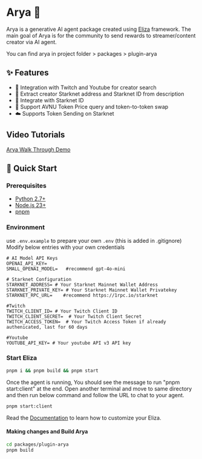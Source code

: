 # Arya 🤖

Arya is a generative AI agent package created using [Eliza](https://elizaos.github.io/eliza/) framework.
The main goal of Arya is for the community to send rewards to streamer/content creator via AI agent.

You can find arya in project folder > packages > plugin-arya

## ✨ Features

- 👥 Integration with Twitch and Youtube for creator search
- 💾 Extract creator Starknet address and Starknet ID from description
- 🔗 Integrate with Starknet ID
- 🚀 Support AVNU Token Price query and token-to-token swap
- ☁️ Supports Token Sending on Starknet

## Video Tutorials

[Arya Walk Through Demo](https://www.youtube.com/watch?v=)

## 🚀 Quick Start

### Prerequisites

- [Python 2.7+](https://www.python.org/downloads/)
- [Node.js 23+](https://docs.npmjs.com/downloading-and-installing-node-js-and-npm)
- [pnpm](https://pnpm.io/installation)

### Environment

use `.env.example` to prepare your own `.env` (this is added in .gitignore)
Modify below entries with your own credentials

```
# AI Model API Keys
OPENAI_API_KEY=
SMALL_OPENAI_MODEL=   #recommend gpt-4o-mini

# Starknet Configuration
STARKNET_ADDRESS= # Your Starknet Mainnet Wallet Address
STARKNET_PRIVATE_KEY= # Your Starknet Mainnet Wallet Privatekey
STARKNET_RPC_URL=    #recommend https://1rpc.io/starknet

#Twitch
TWITCH_CLIENT_ID= # Your Twitch Client ID
TWITCH_CLIENT_SECRET=  # Your Twitch Client Secret
TWITCH_ACCESS_TOKEN=  # Your Twitch Access Token if already authenicated, last for 60 days

#Youtube
YOUTUBE_API_KEY= # Your youtube API v3 API key

```

### Start Eliza

```bash
pnpm i && pnpm build && pnpm start
```

Once the agent is running, You should see the message to run "pnpm start:client" at the end.
Open another terminal and move to same directory and then run below command and follow the URL to chat to your agent.

```bash
pnpm start:client
```

Read the [Documentation](https://elizaos.github.io/eliza/) to learn how to customize your Eliza.

#### Making changes and Build Arya

```bash
cd packages/plugin-arya
pnpm build

```
